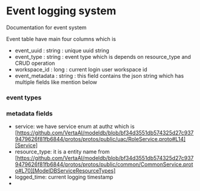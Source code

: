 # Event logging system
Documentation for event system

Event table have main four columns which is
- event_uuid : string : unique uuid string
- event_type : string : event type which is depends on resource_type and CRUD operation
- workspace_id : long : current login user workspace id
- event_metadata : string : this field contains the json string which has multiple fields like mention below

### event types


### metadata fields
- service: we have service enum at authz which is [https://github.com/VertaAI/modeldb/blob/bf34d3551db574325d27c9379479626f81fb6844/protos/protos/public/uac/RoleService.proto#L14][Service]
- resource_type: it is a entity name from [https://github.com/VertaAI/modeldb/blob/bf34d3551db574325d27c9379479626f81fb6844/protos/protos/public/common/CommonService.proto#L70][ModelDBServiceResourceTypes]
- logged_time: current logging timestamp
- 

[Service]: https://github.com/VertaAI/modeldb/blob/bf34d3551db574325d27c9379479626f81fb6844/protos/protos/public/uac/RoleService.proto#L14

[ModelDBServiceResourceTypes]: https://github.com/VertaAI/modeldb/blob/bf34d3551db574325d27c9379479626f81fb6844/protos/protos/public/common/CommonService.proto#L70